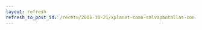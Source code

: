 ```yaml
---
layout: refresh
refresh_to_post_id: /receta/2006-10-21/xplanet-como-salvapantallas-con-gnome-screensaver
---
```

